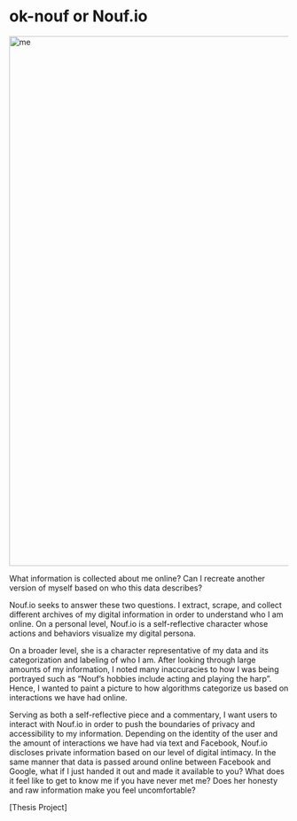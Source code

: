 # ok-nouf or Nouf.io

<img width="956" alt="me" src="https://user-images.githubusercontent.com/22034616/42977622-402b45d4-8b96-11e8-9010-83b58727320e.png">

What information is collected about me online? Can I recreate another version of myself based on who this data describes?

Nouf.io seeks to answer these two questions. I extract, scrape, and collect different archives of my digital information in order to understand who I am online. On a personal level, Nouf.io is a self-reflective character whose actions and behaviors visualize my digital persona.  

On a broader level, she is a character representative of my data and its categorization and labeling of who I am. After looking through large amounts of my information, I noted many inaccuracies to how I was being portrayed such as “Nouf’s hobbies include acting and playing the harp”. Hence, I wanted to paint a picture to how algorithms categorize us based on interactions we have had online.  

Serving as both a self-reflective piece and a commentary, I want users to interact with Nouf.io in order to push the boundaries of privacy and accessibility to my information. Depending on the identity of the user and the amount of interactions we have had via text and Facebook, Nouf.io discloses private information based on our level of digital intimacy. In the same manner that data is passed around online between Facebook and Google, what if I just handed it out and made it available to you? What does it feel like to get to know me if you have never met me? Does her honesty and raw information make you feel uncomfortable?  
 
 [Thesis Project]
